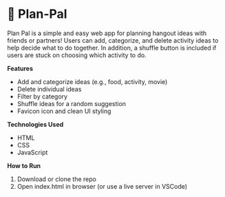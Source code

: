 # 📌 Plan-Pal

Plan Pal is a simple and easy web app for planning hangout ideas with friends or partners! Users can add, categorize, and delete activity ideas to help decide what to do together. In addition, a shuffle button is included if users are stuck on choosing which activity to do.

**Features**
- Add and categorize ideas (e.g., food, activity, movie)
- Delete individual ideas
- Filter by category
- Shuffle ideas for a random suggestion
- Favicon icon and clean UI styling

**Technologies Used**
- HTML
- CSS
- JavaScript

**How to Run**
1. Download or clone the repo
2. Open index.html in browser (or use a live server in VSCode)
